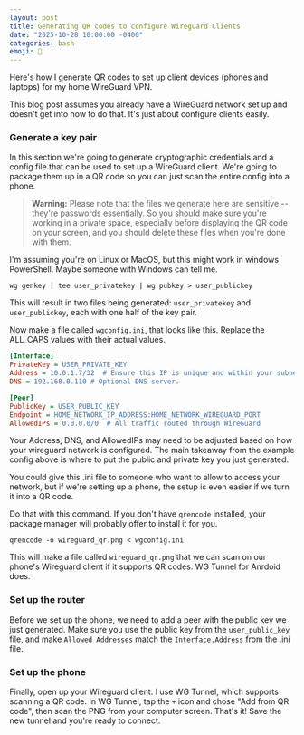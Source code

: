 ```yaml
---
layout: post
title: Generating QR codes to configure Wireguard Clients
date: "2025-10-28 10:00:00 -0400"
categories: bash
emoji: 🔌
---
```


Here's how I generate QR codes to set up client devices (phones and laptops) for my home WireGuard VPN.

This blog post assumes you already have a WireGuard network set up and doesn't get into how to do that. It's just about configure clients easily.

### Generate a key pair

In this section we're going to generate cryptographic credentials and a config file that can be used to set up a WireGuard client. We're going to package them up in a QR code so you can just scan the entire config into a phone.

> **Warning:** Please note that the files we generate here are sensitive -- they're passwords essentially. So you should make sure you're working in a private space, especially before displaying the QR code on your screen, and you should delete these files when you're done with them.

I'm assuming you're on Linux or MacOS, but this might work in windows PowerShell. Maybe someone with Windows can tell me.

```
wg genkey | tee user_privatekey | wg pubkey > user_publickey
```

This will result in two files being generated: `user_privatekey` and `user_publickey`, each with one half of the key pair.

Now make a file called `wgconfig.ini`, that looks like this. Replace the ALL\_CAPS values with their actual values.

```ini
[Interface]
PrivateKey = USER_PRIVATE_KEY
Address = 10.0.1.7/32  # Ensure this IP is unique and within your subnet
DNS = 192.168.0.110 # Optional DNS server.

[Peer]
PublicKey = USER_PUBLIC_KEY
Endpoint = HOME_NETWORK_IP_ADDRESS:HOME_NETWORK_WIREGUARD_PORT
AllowedIPs = 0.0.0.0/0  # All traffic routed through WireGuard
```

Your Address, DNS, and AllowedIPs may need to be adjusted based on how your wireguard network is configured. The main takeaway from the example config above is where to put the public and private key you just generated.

You could give this .ini file to someone who want to allow to access your network, but if we're setting up a phone, the setup is even easier if we turn it into a QR code.

Do that with this command. If you don't have `qrencode` installed, your package manager will probably offer to install it for you.

```shell
qrencode -o wireguard_qr.png < wgconfig.ini
```

This will make a file called `wireguard_qr.png` that we can scan on our phone's Wireguard client if it supports QR codes. WG Tunnel for Anrdoid does.

### Set up the router

Before we set up the phone, we need to add a peer with the public key we just generated. Make sure you use the public key from the `user_public_key` file, and make `Allowed Addresses` match the `Interface.Address` from the .ini file.

### Set up the phone

Finally, open up your Wireguard client. I use WG Tunnel, which supports scanning a QR code. In WG Tunnel, tap the `+` icon and chose "Add from QR code", then scan the PNG from your computer screen. That's it! Save the new tunnel and you're ready to connect.